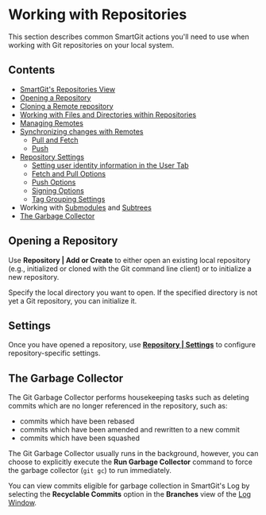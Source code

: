 # Working with Repositories

This section describes common SmartGit actions you'll need to use when working with Git repositories on your local system.

## Contents

- [SmartGit's Repositories View](../Repositories-View.md)
- [Opening a Repository](#opening-a-repository)
- [Cloning a Remote repository](Clone.md)
- [Working with Files and Directories within Repositories](Repositories-Directories-and-Files.md)
- [Managing Remotes](Managing-Remotes.md)
- [Synchronizing changes with Remotes](Synchronizing-with-Remote-Repositories.md)
    - [Pull and Fetch](Synchronizing-with-Remote-Repositories.md#pull)
    - [Push](Synchronizing-with-Remote-Repositories.md#push)
- [Repository Settings](Repository-Settings.md)
    - [Setting user identity information in the User Tab](Repository-Settings.md#user-tab)
    - [Fetch and Pull Options](Repository-Settings.md#fetch-and-pull-tab)
    - [Push Options](Repository-Settings.md#push)
    - [Signing Options](Repository-Settings.md#signing-tab)
    - [Tag Grouping Settings](Repository-Settings.md#tag-grouping)
- Working with [Submodules](Submodules.md) and [Subtrees](Subtrees.md)
- [The Garbage Collector](#the-garbage-collector)

## Opening a Repository

Use **Repository \| Add or Create** to either open an existing local repository (e.g., initialized or cloned with the Git command line client) or to initialize a new repository.

Specify the local directory you want to open. If the specified directory is not yet a Git repository, you can initialize it.

## Settings

Once you have opened a repository, use [**Repository \| Settings**](Repository-Settings.md) to configure repository-specific settings.

## The Garbage Collector

The Git Garbage Collector performs housekeeping tasks such as deleting commits which are no longer referenced in the repository, such as:

- commits which have been rebased
- commits which have been amended and rewritten to a new commit
- commits which have been squashed

The Git Garbage Collector usually runs in the background, however, you can choose to explicitly execute the **Run Garbage Collector** command to force the garbage collector (`git gc`) to run immediately.

You can view commits eligible for garbage collection in SmartGit's Log by selecting the **Recyclable Commits** option in the **Branches** view of the [Log Window](../Log-Window.md).
